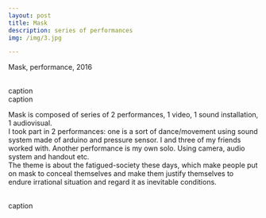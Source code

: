 ```yaml
---
layout: post
title: Mask
description: series of performances
img: /img/3.jpg

---
```


Mask, performance, 2016


<div class="img_row">
	<img class="col one" src="{{ site.baseurl }}/img/31.jpg" alt="" title="example image"/>
	<img class="col one" src="{{ site.baseurl }}/img/32.jpg" alt="" title="example image"/>
	<img class="col one" src="{{ site.baseurl }}/img/33.jpg" alt="" title="example image"/>
</div>
<div class="col three caption">
	caption
</div>
<div class="img_row">
	<img class="col three" src="{{ site.baseurl }}/img/35.jpg" alt="" title="example image"/>
</div>
<div class="col three caption">
	caption
</div>

Mask is composed of series of 2 performances, 1 video, 1 sound installation, 1 audiovisual. <br/>
I took part in 2 performances: one is a sort of dance/movement using sound system made of arduino and pressure sensor. I and three of my friends worked with. Another performance is my own solo. Using camera, audio system and handout etc. <br/>
The theme is about the fatigued-society these days, which make people put on mask to conceal themselves and make them justify themselves to endure irrational situation and regard it as inevitable conditions.

<div class="img_row">
	<img class="col two" src="{{ site.baseurl }}/img/36.jpg" alt="" title="example image"/>
	<img class="col one" src="{{ site.baseurl }}/img/37.jpg" alt="" title="example image"/>
</div>
<div class="col three caption">
	caption
</div>


<br/><br/><br/>
